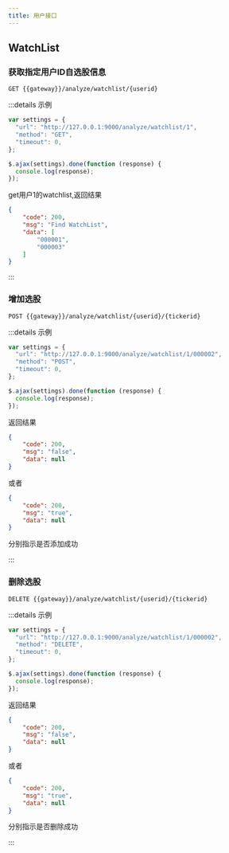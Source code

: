 ```yaml
---
title: 用户接口
---
```


## WatchList

### 获取指定用户ID自选股信息

```http
GET {{gateway}}/analyze/watchlist/{userid}
```

:::details 示例

```js
var settings = {
  "url": "http://127.0.0.1:9000/analyze/watchlist/1",
  "method": "GET",
  "timeout": 0,
};

$.ajax(settings).done(function (response) {
  console.log(response);
});
```

get用户1的watchlist,返回结果

```json
{
    "code": 200,
    "msg": "Find WatchList",
    "data": [
        "000001",
        "000003"
    ]
}
```

:::

### 增加选股

```http
POST {{gateway}}/analyze/watchlist/{userid}/{tickerid}
```
:::details 示例

```js
var settings = {
  "url": "http://127.0.0.1:9000/analyze/watchlist/1/000002",
  "method": "POST",
  "timeout": 0,
};

$.ajax(settings).done(function (response) {
  console.log(response);
});
```

返回结果

```json
{
    "code": 200,
    "msg": "false",
    "data": null
}
```

或者

```json
{
    "code": 200,
    "msg": "true",
    "data": null
}
```

分别指示是否添加成功

:::


### 删除选股

```http
DELETE {{gateway}}/analyze/watchlist/{userid}/{tickerid}
```

:::details 示例

```js
var settings = {
  "url": "http://127.0.0.1:9000/analyze/watchlist/1/000002",
  "method": "DELETE",
  "timeout": 0,
};

$.ajax(settings).done(function (response) {
  console.log(response);
});
```

返回结果

```json
{
    "code": 200,
    "msg": "false",
    "data": null
}
```

或者

```json
{
    "code": 200,
    "msg": "true",
    "data": null
}
```

分别指示是否删除成功

:::